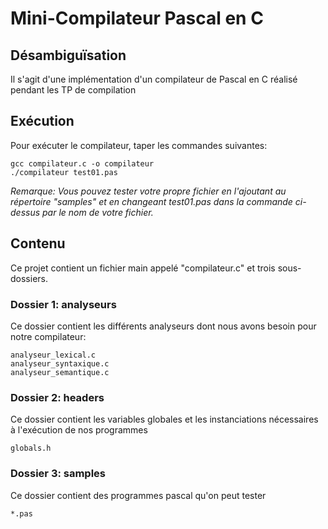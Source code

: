 # Mini-Compilateur Pascal en C

## Désambiguïsation

Il s'agit d'une implémentation d'un compilateur de Pascal en C réalisé pendant les TP de compilation

## Exécution

Pour exécuter le compilateur, taper les commandes suivantes:

    gcc compilateur.c -o compilateur
    ./compilateur test01.pas 

*Remarque: Vous pouvez tester votre propre fichier en l'ajoutant au répertoire "samples" et en changeant test01.pas dans la commande ci-dessus par le nom de votre fichier.*

## Contenu

Ce projet contient un fichier main appelé "compilateur.c" et trois sous-dossiers.

### Dossier 1: analyseurs

Ce dossier contient les différents analyseurs dont nous avons besoin pour notre compilateur:

    analyseur_lexical.c
    analyseur_syntaxique.c
    analyseur_semantique.c

### Dossier 2: headers

Ce dossier contient les variables globales et les instanciations nécessaires à l'exécution de nos programmes

    globals.h

### Dossier 3: samples

Ce dossier contient des programmes pascal qu'on peut tester

    *.pas
